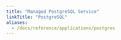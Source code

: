 ```yaml
---
title: "Managed PostgreSQL Service"
linkTitle: "PostgreSQL"
aliases:
  - /docs/reference/applications/postgres
---
```


